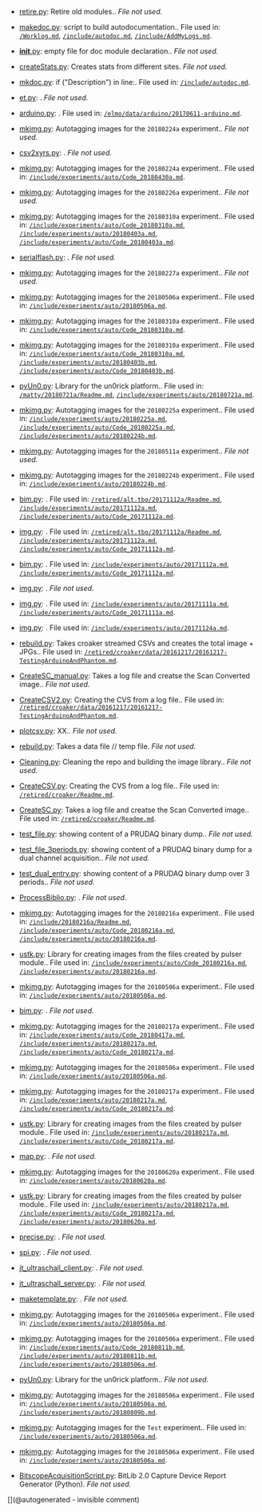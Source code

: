 * [retire.py](/retire.py): Retire old modules.. _File not used._

* [makedoc.py](/makedoc.py): script to build autodocumentation.. File used in: [`/Worklog.md`](/Worklog.md), [`/include/autodoc.md`](/include/autodoc.md), [`/include/AddMyLogs.md`](/include/AddMyLogs.md).

* [__init__.py](/doc/__init__.py): empty file for doc module declaration.. _File not used._

* [createStats.py](/doc/createStats.py): Creates stats from different sites. _File not used._

* [mkdoc.py](/doc/mkdoc.py): if ("Description") in line:. File used in: [`/include/autodoc.md`](/include/autodoc.md).

* [et.py](/doc/et.py): . _File not used._

* [arduino.py](/elmo/data/arduino.py): . File used in: [`/elmo/data/arduino/20170611-arduino.md`](/elmo/data/arduino/20170611-arduino.md).

* [mkimg.py](/matty/20180224a/mkimg.py): Autotagging images for the `20180224a` experiment.. _File not used._

* [csv2xyrs.py](/matty/v0.1/build/csv2xyrs.py): . _File not used._

* [mkimg.py](/matty/20180430a/mkimg.py): Autotagging images for the `20180224a` experiment.. File used in: [`/include/experiments/auto/Code_20180430a.md`](/include/experiments/auto/Code_20180430a.md).

* [mkimg.py](/matty/20180226a/mkimg.py): Autotagging images for the `20180226a` experiment.. _File not used._

* [mkimg.py](/matty/20180403a/mkimg.py): Autotagging images for the `20180310a` experiment.. File used in: [`/include/experiments/auto/Code_20180310a.md`](/include/experiments/auto/Code_20180310a.md), [`/include/experiments/auto/20180403a.md`](/include/experiments/auto/20180403a.md), [`/include/experiments/auto/Code_20180403a.md`](/include/experiments/auto/Code_20180403a.md).

* [serialflash.py](/matty/SPI/serialflash.py): . _File not used._

* [mkimg.py](/matty/20180227a/mkimg.py): Autotagging images for the `20180227a` experiment.. _File not used._

* [mkimg.py](/matty/20180506a/mkimg.py): Autotagging images for the `20180506a` experiment.. File used in: [`/include/experiments/auto/20180506a.md`](/include/experiments/auto/20180506a.md).

* [mkimg.py](/matty/20180310a/mkimg.py): Autotagging images for the `20180310a` experiment.. File used in: [`/include/experiments/auto/Code_20180310a.md`](/include/experiments/auto/Code_20180310a.md).

* [mkimg.py](/matty/20180403b/mkimg.py): Autotagging images for the `20180310a` experiment.. File used in: [`/include/experiments/auto/Code_20180310a.md`](/include/experiments/auto/Code_20180310a.md), [`/include/experiments/auto/20180403b.md`](/include/experiments/auto/20180403b.md), [`/include/experiments/auto/Code_20180403b.md`](/include/experiments/auto/Code_20180403b.md).

* [pyUn0.py](/matty/20180721a/pyUn0.py): Library for the un0rick platform.. File used in: [`/matty/20180721a/Readme.md`](/matty/20180721a/Readme.md), [`/include/experiments/auto/20180721a.md`](/include/experiments/auto/20180721a.md).

* [mkimg.py](/matty/20180225a/mkimg.py): Autotagging images for the `20180225a` experiment.. File used in: [`/include/experiments/auto/20180225a.md`](/include/experiments/auto/20180225a.md), [`/include/experiments/auto/Code_20180225a.md`](/include/experiments/auto/Code_20180225a.md), [`/include/experiments/auto/20180224b.md`](/include/experiments/auto/20180224b.md).

* [mkimg.py](/matty/20180511a/mkimg.py): Autotagging images for the `20180511a` experiment.. _File not used._

* [mkimg.py](/matty/20180224b/mkimg.py): Autotagging images for the `20180224b` experiment.. File used in: [`/include/experiments/auto/20180224b.md`](/include/experiments/auto/20180224b.md).

* [bim.py](/retired/alt.tbo/20171112a/bim.py): . File used in: [`/retired/alt.tbo/20171112a/Readme.md`](/retired/alt.tbo/20171112a/Readme.md), [`/include/experiments/auto/20171112a.md`](/include/experiments/auto/20171112a.md), [`/include/experiments/auto/Code_20171112a.md`](/include/experiments/auto/Code_20171112a.md).

* [img.py](/retired/alt.tbo/20171112a/img.py): . File used in: [`/retired/alt.tbo/20171112a/Readme.md`](/retired/alt.tbo/20171112a/Readme.md), [`/include/experiments/auto/20171112a.md`](/include/experiments/auto/20171112a.md), [`/include/experiments/auto/Code_20171112a.md`](/include/experiments/auto/Code_20171112a.md).

* [bim.py](/retired/alt.tbo/20171112b/bim.py): . File used in: [`/include/experiments/auto/20171112a.md`](/include/experiments/auto/20171112a.md), [`/include/experiments/auto/Code_20171112a.md`](/include/experiments/auto/Code_20171112a.md).

* [img.py](/retired/alt.tbo/20171112b/img.py): . _File not used._

* [img.py](/retired/alt.tbo/20171111a/img.py): . File used in: [`/include/experiments/auto/20171111a.md`](/include/experiments/auto/20171111a.md), [`/include/experiments/auto/Code_20171111a.md`](/include/experiments/auto/Code_20171111a.md).

* [img.py](/retired/cletus/IMN/img.py): . File used in: [`/include/experiments/auto/20171124a.md`](/include/experiments/auto/20171124a.md).

* [rebuild.py](/retired/croaker/data/20161217/raw_data/rebuild.py): Takes croaker streamed CSVs and creates the total image + JPGs.. File used in: [`/retired/croaker/data/20161217/20161217-TestingArduinoAndPhantom.md`](/retired/croaker/data/20161217/20161217-TestingArduinoAndPhantom.md).

* [CreateSC_manual.py](/retired/croaker/data/manual/CreateSC_manual.py): Takes a log file and creatse the Scan Converted image.. _File not used._

* [CreateCSV2.py](/retired/croaker/data/manual/CreateCSV2.py): Creating the CVS from a log file.. File used in: [`/retired/croaker/data/20161217/20161217-TestingArduinoAndPhantom.md`](/retired/croaker/data/20161217/20161217-TestingArduinoAndPhantom.md).

* [plotcsv.py](/retired/croaker/data/manual/plotcsv.py): XX.. _File not used._

* [rebuild.py](/retired/croaker/data/manual/rebuild.py): Takes a data file // temp file. _File not used._

* [Cleaning.py](/retired/croaker/data/examples/Cleaning.py): Cleaning the repo and building the image library.. _File not used._

* [CreateCSV.py](/retired/croaker/data/examples/CreateCSV.py): Creating the CVS from a log file.. File used in: [`/retired/croaker/Readme.md`](/retired/croaker/Readme.md).

* [CreateSC.py](/retired/croaker/data/examples/CreateSC.py): Takes a log file and creatse the Scan Converted image.. File used in: [`/retired/croaker/Readme.md`](/retired/croaker/Readme.md).

* [test_file.py](/retired/toadkiller/software/test_file.py): showing content of a PRUDAQ binary dump.. _File not used._

* [test_file_3periods.py](/retired/toadkiller/software/test_file_3periods.py): showing content of a PRUDAQ binary dump for a dual channel acquisition.. _File not used._

* [test_dual_entry.py](/retired/toadkiller/data/test_enveloppe/test_dual_entry.py): showing content of a PRUDAQ binary dump over 3 periods.. _File not used._

* [ProcessBiblio.py](/include/biblio/bib/ProcessBiblio.py): . _File not used._

* [mkimg.py](/include/20180216a/mkimg.py): Autotagging images for the `20180216a` experiment.. File used in: [`/include/20180216a/Readme.md`](/include/20180216a/Readme.md), [`/include/experiments/auto/Code_20180216a.md`](/include/experiments/auto/Code_20180216a.md), [`/include/experiments/auto/20180216a.md`](/include/experiments/auto/20180216a.md).

* [ustk.py](/include/20180216a/ustk.py): Library for creating images from the files created by pulser module.. File used in: [`/include/experiments/auto/Code_20180216a.md`](/include/experiments/auto/Code_20180216a.md), [`/include/experiments/auto/20180216a.md`](/include/experiments/auto/20180216a.md).

* [mkimg.py](/include/cn_mechprob/mkimg.py): Autotagging images for the `20180506a` experiment.. File used in: [`/include/experiments/auto/20180506a.md`](/include/experiments/auto/20180506a.md).

* [bim.py](/include/20180415r/bim.py): . _File not used._

* [mkimg.py](/include/20180417a/mkimg.py): Autotagging images for the `20180217a` experiment.. File used in: [`/include/experiments/auto/Code_20180417a.md`](/include/experiments/auto/Code_20180417a.md), [`/include/experiments/auto/20180217a.md`](/include/experiments/auto/20180217a.md), [`/include/experiments/auto/Code_20180217a.md`](/include/experiments/auto/Code_20180217a.md).

* [mkimg.py](/include/s3/images/uProbe1/mkimg.py): Autotagging images for the `20180506a` experiment.. File used in: [`/include/experiments/auto/20180506a.md`](/include/experiments/auto/20180506a.md).

* [mkimg.py](/include/20180217a/mkimg.py): Autotagging images for the `20180217a` experiment.. File used in: [`/include/experiments/auto/20180217a.md`](/include/experiments/auto/20180217a.md), [`/include/experiments/auto/Code_20180217a.md`](/include/experiments/auto/Code_20180217a.md).

* [ustk.py](/include/20180217a/ustk.py): Library for creating images from the files created by pulser module.. File used in: [`/include/experiments/auto/20180217a.md`](/include/experiments/auto/20180217a.md), [`/include/experiments/auto/Code_20180217a.md`](/include/experiments/auto/Code_20180217a.md).

* [map.py](/include/community/map.py): . _File not used._

* [mkimg.py](/include/community/Uwe/20180620a/mkimg.py): Autotagging images for the `20180620a` experiment.. File used in: [`/include/experiments/auto/20180620a.md`](/include/experiments/auto/20180620a.md).

* [ustk.py](/include/community/Uwe/20180620a/ustk.py): Library for creating images from the files created by pulser module.. File used in: [`/include/experiments/auto/20180217a.md`](/include/experiments/auto/20180217a.md), [`/include/experiments/auto/Code_20180217a.md`](/include/experiments/auto/Code_20180217a.md), [`/include/experiments/auto/20180620a.md`](/include/experiments/auto/20180620a.md).

* [precise.py](/include/community/Marc/precise.py): . _File not used._

* [spi.py](/include/community/Marc/spi.py): . _File not used._

* [jt_ultraschall_client.py](/include/community/Felix/app/jt_ultraschall_client.py): . _File not used._

* [jt_ultraschall_server.py](/include/community/Felix/app/jt_ultraschall_server.py): . _File not used._

* [maketemplate.py](/include/JOH/blocks/maketemplate.py): . _File not used._

* [mkimg.py](/include/images/Interspec/mkimg.py): Autotagging images for the `20180506a` experiment.. File used in: [`/include/experiments/auto/20180506a.md`](/include/experiments/auto/20180506a.md).

* [mkimg.py](/include/images/kretzaw145ba/20180811b/mkimg.py): Autotagging images for the `20180506a` experiment.. File used in: [`/include/experiments/auto/Code_20180811b.md`](/include/experiments/auto/Code_20180811b.md), [`/include/experiments/auto/20180811b.md`](/include/experiments/auto/20180811b.md), [`/include/experiments/auto/20180506a.md`](/include/experiments/auto/20180506a.md).

* [pyUn0.py](/include/images/kretzaw145ba/20180811a/pyUn0.py): Library for the un0rick platform.. _File not used._

* [mkimg.py](/include/images/ausonics75/mkimg.py): Autotagging images for the `20180506a` experiment.. File used in: [`/include/experiments/auto/20180506a.md`](/include/experiments/auto/20180506a.md), [`/include/experiments/auto/20180809b.md`](/include/experiments/auto/20180809b.md).

* [mkimg.py](/include/images/atladrict/mkimg.py): Autotagging images for the `Test` experiment.. File used in: [`/include/experiments/auto/20180506a.md`](/include/experiments/auto/20180506a.md).

* [mkimg.py](/include/images/ADR/mkimg.py): Autotagging images for the `20180506a` experiment.. File used in: [`/include/experiments/auto/20180506a.md`](/include/experiments/auto/20180506a.md).

* [BitscopeAcquisitionScript.py](/retroATL3/software/BitscopeAcquisitionScript.py): BitLib 2.0 Capture Device Report Generator (Python). _File not used._



[](@autogenerated - invisible comment)